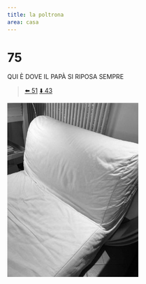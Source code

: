 ```yaml
---
title: la poltrona
area: casa
---
```

# 75
QUI È DOVE IL PAPÀ SI RIPOSA SEMPRE

> [⬅️ 51](51-casa-scrivania_papa.md)
> [⬇️ 43](43-casa-sul_divano.md)

![foto_55](../_assets/preview/foto_55.jpg)